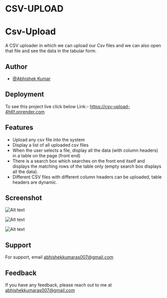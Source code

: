# CSV-UPLOAD

# Csv-Upload

A CSV uploader in which we can upload our Csv files and we can also open that file and see the data in the tabular form.


## Author

- [@Abhishek Kumar](https://www.github.com/abhikunu007)




## Deployment

To see this project live click below
 Link:- https://csv-upload-4h6f.onrender.com


## Features

- Upload any csv file into the system
- Display a list of all uploaded csv files
- When the user selects a file, display all the data (with column headers) in a table on the page (front
end)
- There is  a search box which searches on the front end itself and displays the matching rows
of the table only (empty search box displays all the data).
- Different CSV files with different column headers can be uploaded,
table headers are dynamic.


## Screenshot

![Alt text](c:/Users/Abhishek/OneDrive/Pictures/Screenshots/Screenshot%20(4).png)


![Alt text](c:/Users/Abhishek/OneDrive/Pictures/Screenshots/Screenshot%20(8).png)


![Alt text](c:/Users/Abhishek/OneDrive/Pictures/Screenshots/Screenshot%20(9).png)

## Support

For support, email abhishekkumaras007@gmail.com


## Feedback

If you have any feedback, please reach out to me at abhishekkumaras007@gmail.com